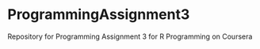 ProgrammingAssignment3
======================

Repository for Programming Assignment 3 for R Programming on Coursera 
